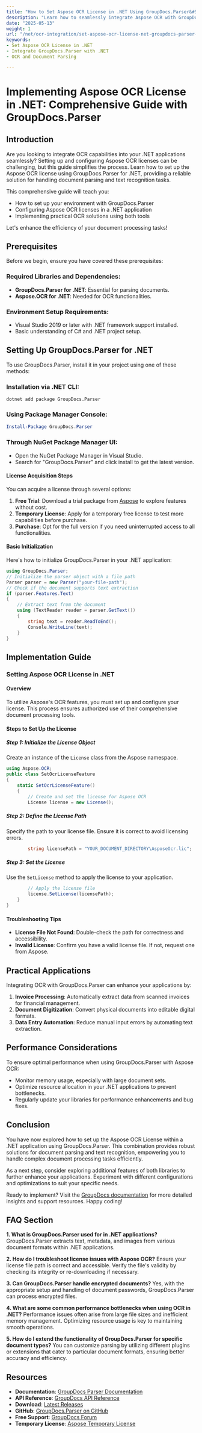 ```yaml
---
title: "How to Set Aspose OCR License in .NET Using GroupDocs.Parser&#58; A Complete Guide"
description: "Learn how to seamlessly integrate Aspose OCR with GroupDocs.Parser for .NET. Follow this complete guide to set up your environment, configure licenses, and enhance document processing."
date: "2025-05-13"
weight: 1
url: "/net/ocr-integration/set-aspose-ocr-license-net-groupdocs-parser-guide/"
keywords:
- Set Aspose OCR License in .NET
- Integrate GroupDocs.Parser with .NET
- OCR and Document Parsing

---
```



# Implementing Aspose OCR License in .NET: Comprehensive Guide with GroupDocs.Parser

## Introduction

Are you looking to integrate OCR capabilities into your .NET applications seamlessly? Setting up and configuring Aspose OCR licenses can be challenging, but this guide simplifies the process. Learn how to set up the Aspose OCR license using GroupDocs.Parser for .NET, providing a reliable solution for handling document parsing and text recognition tasks.

This comprehensive guide will teach you:
- How to set up your environment with GroupDocs.Parser
- Configuring Aspose OCR licenses in a .NET application
- Implementing practical OCR solutions using both tools

Let's enhance the efficiency of your document processing tasks!

## Prerequisites

Before we begin, ensure you have covered these prerequisites:

### Required Libraries and Dependencies:
- **GroupDocs.Parser for .NET**: Essential for parsing documents.
- **Aspose.OCR for .NET**: Needed for OCR functionalities.

### Environment Setup Requirements:
- Visual Studio 2019 or later with .NET framework support installed.
- Basic understanding of C# and .NET project setup.

## Setting Up GroupDocs.Parser for .NET

To use GroupDocs.Parser, install it in your project using one of these methods:

### Installation via .NET CLI:
```shell
dotnet add package GroupDocs.Parser
```

### Using Package Manager Console:
```powershell
Install-Package GroupDocs.Parser
```

### Through NuGet Package Manager UI:
- Open the NuGet Package Manager in Visual Studio.
- Search for "GroupDocs.Parser" and click install to get the latest version.

#### License Acquisition Steps

You can acquire a license through several options:
1. **Free Trial**: Download a trial package from [Aspose](https://purchase.aspose.com/temporary-license) to explore features without cost.
2. **Temporary License**: Apply for a temporary free license to test more capabilities before purchase.
3. **Purchase**: Opt for the full version if you need uninterrupted access to all functionalities.

#### Basic Initialization
Here's how to initialize GroupDocs.Parser in your .NET application:
```csharp
using GroupDocs.Parser;
// Initialize the parser object with a file path
Parser parser = new Parser("your-file-path");
// Check if the document supports text extraction
if (parser.Features.Text)
{
    // Extract text from the document
    using (TextReader reader = parser.GetText())
    {
        string text = reader.ReadToEnd();
        Console.WriteLine(text);
    }
}
```

## Implementation Guide

### Setting Aspose OCR License in .NET

#### Overview
To utilize Aspose's OCR features, you must set up and configure your license. This process ensures authorized use of their comprehensive document processing tools.

#### Steps to Set Up the License

##### Step 1: Initialize the License Object
Create an instance of the `License` class from the Aspose namespace.
```csharp
using Aspose.OCR;
public class SetOcrLicenseFeature
{
    static SetOcrLicenseFeature()
    {
        // Create and set the license for Aspose OCR
        License license = new License();
```

##### Step 2: Define the License Path
Specify the path to your license file. Ensure it is correct to avoid licensing errors.
```csharp
        string licensePath = "YOUR_DOCUMENT_DIRECTORY\AsposeOcr.lic";
```

##### Step 3: Set the License
Use the `SetLicense` method to apply the license to your application.
```csharp
        // Apply the license file
        license.SetLicense(licensePath);
    }
}
```

#### Troubleshooting Tips
- **License File Not Found**: Double-check the path for correctness and accessibility.
- **Invalid License**: Confirm you have a valid license file. If not, request one from Aspose.

## Practical Applications

Integrating OCR with GroupDocs.Parser can enhance your applications by:
1. **Invoice Processing**: Automatically extract data from scanned invoices for financial management.
2. **Document Digitization**: Convert physical documents into editable digital formats.
3. **Data Entry Automation**: Reduce manual input errors by automating text extraction.

## Performance Considerations

To ensure optimal performance when using GroupDocs.Parser with Aspose OCR:
- Monitor memory usage, especially with large document sets.
- Optimize resource allocation in your .NET applications to prevent bottlenecks.
- Regularly update your libraries for performance enhancements and bug fixes.

## Conclusion

You have now explored how to set up the Aspose OCR License within a .NET application using GroupDocs.Parser. This combination provides robust solutions for document parsing and text recognition, empowering you to handle complex document processing tasks efficiently.

As a next step, consider exploring additional features of both libraries to further enhance your applications. Experiment with different configurations and optimizations to suit your specific needs.

Ready to implement? Visit the [GroupDocs documentation](https://docs.groupdocs.com/parser/net/) for more detailed insights and support resources. Happy coding!

## FAQ Section

**1. What is GroupDocs.Parser used for in .NET applications?**
GroupDocs.Parser extracts text, metadata, and images from various document formats within .NET applications.

**2. How do I troubleshoot license issues with Aspose OCR?**
Ensure your license file path is correct and accessible. Verify the file's validity by checking its integrity or re-downloading if necessary.

**3. Can GroupDocs.Parser handle encrypted documents?**
Yes, with the appropriate setup and handling of document passwords, GroupDocs.Parser can process encrypted files.

**4. What are some common performance bottlenecks when using OCR in .NET?**
Performance issues often arise from large file sizes and inefficient memory management. Optimizing resource usage is key to maintaining smooth operations.

**5. How do I extend the functionality of GroupDocs.Parser for specific document types?**
You can customize parsing by utilizing different plugins or extensions that cater to particular document formats, ensuring better accuracy and efficiency.

## Resources
- **Documentation**: [GroupDocs Parser Documentation](https://docs.groupdocs.com/parser/net/)
- **API Reference**: [GroupDocs API Reference](https://reference.groupdocs.com/parser/net)
- **Download**: [Latest Releases](https://releases.groupdocs.com/parser/net/)
- **GitHub**: [GroupDocs.Parser on GitHub](https://github.com/groupdocs-parser/GroupDocs.Parser-for-.NET)
- **Free Support**: [GroupDocs Forum](https://forum.groupdocs.com/c/parser/10)
- **Temporary License**: [Aspose Temporary License](https://purchase.aspose.com/temporary-license)

